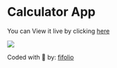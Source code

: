 # Calculator App

You can View it live by clicking [here](https://fifolio-calculator.netlify.app/)

![](https://i.ibb.co/bRZ7Bdk/s.png,"screenshot")

Coded with 💙 by: [fifolio](https://github.com/fifolio)
